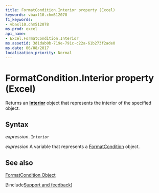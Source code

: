 ```yaml
---
title: FormatCondition.Interior property (Excel)
keywords: vbaxl10.chm512078
f1_keywords:
- vbaxl10.chm512078
ms.prod: excel
api_name:
- Excel.FormatCondition.Interior
ms.assetid: 3d1dab0b-719e-791c-c22a-61b273f2ade0
ms.date: 06/08/2017
localization_priority: Normal
---
```



# FormatCondition.Interior property (Excel)

Returns an  **[Interior](Excel.Interior(object).md)** object that represents the interior of the specified object.


## Syntax

_expression_. `Interior`

_expression_ A variable that represents a [FormatCondition](Excel.FormatCondition.md) object.


## See also


[FormatCondition Object](Excel.FormatCondition.md)

[!include[Support and feedback](~/includes/feedback-boilerplate.md)]